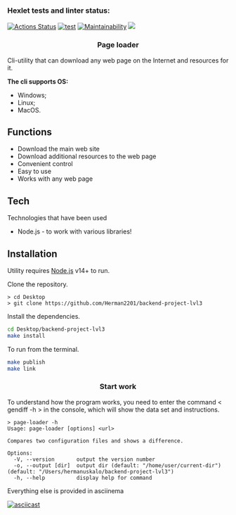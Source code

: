 ### Hexlet tests and linter status:

[![Actions Status](https://github.com/Herman2201/backend-project-lvl3/workflows/hexlet-check/badge.svg)](https://github.com/Herman2201/backend-project-lvl3/actions)
[![test](https://github.com/Herman2201/backend-project-lvl3/actions/workflows/test-chek.yml/badge.svg)](https://github.com/Herman2201/backend-project-lvl3/actions/workflows/test-chek.yml)
[![Maintainability](https://api.codeclimate.com/v1/badges/e75e9f1522a7ec37ec6c/maintainability)](https://codeclimate.com/github/Herman2201/backend-project-lvl3/maintainability)
<a href="https://codeclimate.com/github/Herman2201/backend-project-lvl3/test_coverage"><img src="https://api.codeclimate.com/v1/badges/e75e9f1522a7ec37ec6c/test_coverage" /></a>

### <center>Page loader</center>

Cli-utility that can download any web page on the Internet and resources for it.

**The cli supports OS:**

- Windows;
- Linux;
- MacOS.

## Functions

- Download the main web site
- Download additional resources to the web page
- Convenient control
- Easy to use
- Works with any web page

## Tech

Technologies that have been used

- Node.js - to work with various libraries!

## Installation

Utility requires [Node.js](https://nodejs.org/) v14+ to run.

Сlone the repository.

```
> cd Desktop
> git clone https://github.com/Herman2201/backend-project-lvl3
```

Install the dependencies.

```sh
cd Desktop/backend-project-lvl3
make install
```

To run from the terminal.

```sh
make publish
make link
```

### <center>Start work</center>

To understand how the program works, you need to enter the command < gendiff -h > in the console, which will show the data set and instructions.

```
> page-loader -h
Usage: page-loader [options] <url>

Compares two configuration files and shows a difference.

Options:
  -V, --version       output the version number
  -o, --output [dir]  output dir (default: "/home/user/current-dir") (default: "/Users/hermanuskalo/backend-project-lvl3")
  -h, --help          display help for command
```

Everything else is provided in asciinema

[![asciicast](https://asciinema.org/a/f7yJBYmCYRnYtRza8Dt86onXG.svg)](https://asciinema.org/a/f7yJBYmCYRnYtRza8Dt86onXG)
